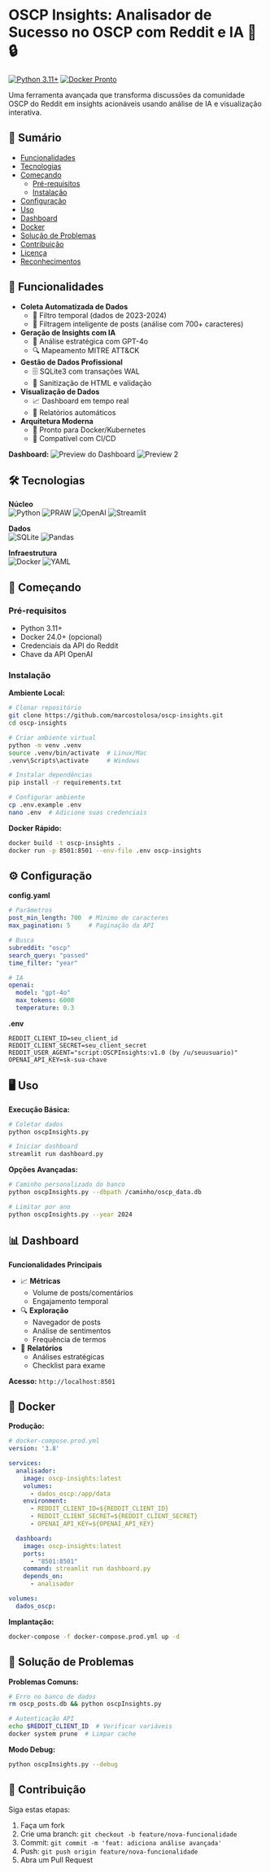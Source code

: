# OSCP Insights: Analisador de Sucesso no OSCP com Reddit e IA 🚀🔒

[![Python 3.11+](https://img.shields.io/badge/python-3.11%2B-blue)](https://www.python.org/)
[![Docker Pronto](https://img.shields.io/badge/docker-%E2%9C%94-green)](https://www.docker.com/)

Uma ferramenta avançada que transforma discussões da comunidade OSCP do Reddit em insights acionáveis usando análise de IA e visualização interativa.

## 📌 Sumário
- [Funcionalidades](#-funcionalidades)
- [Tecnologias](#-tecnologias)
- [Começando](#-começando)
  - [Pré-requisitos](#pré-requisitos)
  - [Instalação](#instalação)
- [Configuração](#-configuração)
- [Uso](#-uso)
- [Dashboard](#-dashboard)
- [Docker](#-docker)
- [Solução de Problemas](#-solução-de-problemas)
- [Contribuição](#-contribuição)
- [Licença](#-licença)
- [Reconhecimentos](#-reconhecimentos)

## 🚀 Funcionalidades
- **Coleta Automatizada de Dados**
  - 📅 Filtro temporal (dados de 2023-2024)
  - 🎯 Filtragem inteligente de posts (análise com 700+ caracteres)
- **Geração de Insights com IA**
  - 🤖 Análise estratégica com GPT-4o
  - 🔍 Mapeamento MITRE ATT&CK
- **Gestão de Dados Profissional**
  - 🗄️ SQLite3 com transações WAL
  - 🔐 Sanitização de HTML e validação
- **Visualização de Dados**
  - 📈 Dashboard em tempo real
  - 🔄 Relatórios automáticos
- **Arquitetura Moderna**
  - 🐳 Pronto para Docker/Kubernetes
  - 🔄 Compatível com CI/CD

**Dashboard:** ![Preview do Dashboard](img/4.PNG)
![Preview 2](img/5.PNG)

## 🛠️ Tecnologias
**Núcleo**  
![Python](https://img.shields.io/badge/Python-3.11%2B-3776AB?logo=python)
![PRAW](https://img.shields.io/badge/PRAW-7.8%2B-FF4500?logo=reddit)
![OpenAI](https://img.shields.io/badge/OpenAI-1.0%2B-412991)
![Streamlit](https://img.shields.io/badge/Streamlit-1.28%2B-FF4B4B)

**Dados**  
![SQLite](https://img.shields.io/badge/SQLite-3.37%2B-003B57?logo=sqlite)
![Pandas](https://img.shields.io/badge/Pandas-2.0%2B-150458)

**Infraestrutura**  
![Docker](https://img.shields.io/badge/Docker-24.0%2B-2496ED?logo=docker)
![YAML](https://img.shields.io/badge/YAML-1.2%2B-FF0000)

## 🏁 Começando

### Pré-requisitos
- Python 3.11+
- Docker 24.0+ (opcional)
- Credenciais da API do Reddit
- Chave da API OpenAI

### Instalação

**Ambiente Local:**
```bash
# Clonar repositório
git clone https://github.com/marcostolosa/oscp-insights.git
cd oscp-insights

# Criar ambiente virtual
python -m venv .venv
source .venv/bin/activate  # Linux/Mac
.venv\Scripts\activate     # Windows

# Instalar dependências
pip install -r requirements.txt

# Configurar ambiente
cp .env.example .env
nano .env  # Adicione suas credenciais
```

**Docker Rápido:**
```bash
docker build -t oscp-insights .
docker run -p 8501:8501 --env-file .env oscp-insights
```

## ⚙️ Configuração

**config.yaml**
```yaml
# Parâmetros
post_min_length: 700  # Mínimo de caracteres
max_pagination: 5     # Paginação da API

# Busca
subreddit: "oscp"
search_query: "passed"
time_filter: "year"

# IA
openai:
  model: "gpt-4o"
  max_tokens: 6000
  temperature: 0.3
```

**.env**
```env
REDDIT_CLIENT_ID=seu_client_id
REDDIT_CLIENT_SECRET=seu_client_secret
REDDIT_USER_AGENT="script:OSCPInsights:v1.0 (by /u/seuusuario)"
OPENAI_API_KEY=sk-sua-chave
```

## 🖥️ Uso

**Execução Básica:**
```bash
# Coletar dados
python oscpInsights.py

# Iniciar dashboard
streamlit run dashboard.py
```

**Opções Avançadas:**
```bash
# Caminho personalizado do banco
python oscpInsights.py --dbpath /caminho/oscp_data.db

# Limitar por ano
python oscpInsights.py --year 2024
```

## 📊 Dashboard
**Funcionalidades Principais**
- 📈 **Métricas**
  - Volume de posts/comentários
  - Engajamento temporal
- 🔍 **Exploração**
  - Navegador de posts
  - Análise de sentimentos
  - Frequência de termos
- 📑 **Relatórios**
  - Análises estratégicas
  - Checklist para exame

**Acesso:** `http://localhost:8501`

## 🐳 Docker

**Produção:**
```yaml
# docker-compose.prod.yml
version: '3.8'

services:
  analisador:
    image: oscp-insights:latest
    volumes:
      - dados_oscp:/app/data
    environment:
      - REDDIT_CLIENT_ID=${REDDIT_CLIENT_ID}
      - REDDIT_CLIENT_SECRET=${REDDIT_CLIENT_SECRET}
      - OPENAI_API_KEY=${OPENAI_API_KEY}

  dashboard:
    image: oscp-insights:latest
    ports:
      - "8501:8501"
    command: streamlit run dashboard.py
    depends_on:
      - analisador

volumes:
  dados_oscp:
```

**Implantação:**
```bash
docker-compose -f docker-compose.prod.yml up -d
```

## 🚨 Solução de Problemas

**Problemas Comuns:**
```bash
# Erro no banco de dados
rm oscp_posts.db && python oscpInsights.py

# Autenticação API
echo $REDDIT_CLIENT_ID  # Verificar variáveis
docker system prune  # Limpar cache
```

**Modo Debug:**
```bash
python oscpInsights.py --debug
```

## 🤝 Contribuição

Siga estas etapas:
1. Faça um fork
2. Crie uma branch: `git checkout -b feature/nova-funcionalidade`
3. Commit: `git commit -m 'feat: adiciona análise avançada'`
4. Push: `git push origin feature/nova-funcionalidade`
5. Abra um Pull Request

